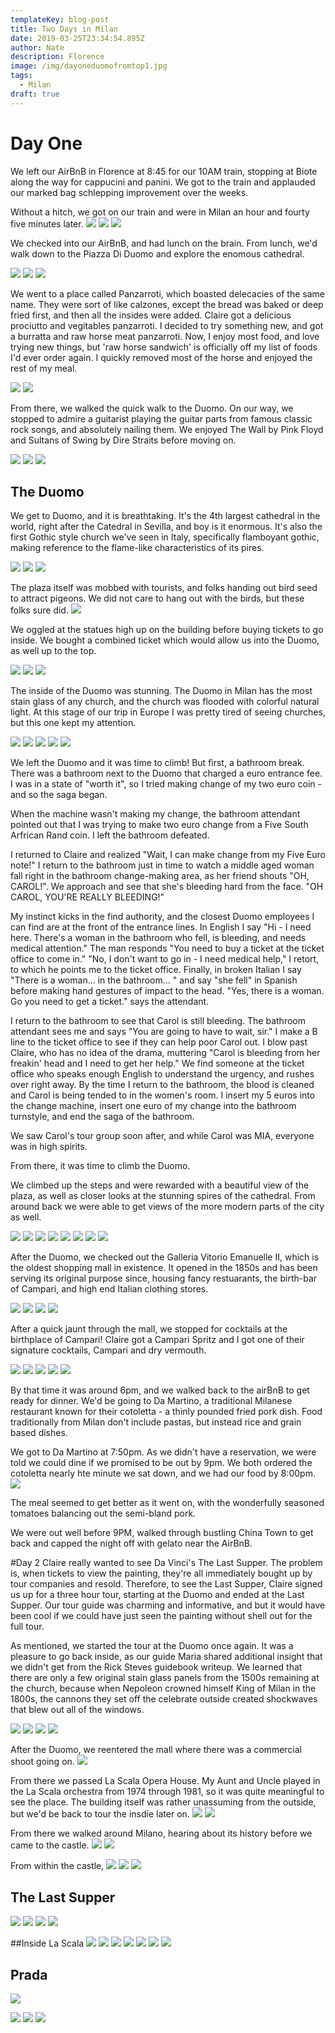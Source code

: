 ```yaml
---
templateKey: blog-post
title: Two Days in Milan
date: 2019-03-25T23:34:54.895Z
author: Nate
description: Florence
image: /img/dayoneduomofromtop1.jpg
tags:
  - Milan
draft: true
---
```

# Day One


We left our AirBnB in Florence at 8:45 for our 10AM train, stopping at Biote along the way for cappucini and panini. We got to the train and applauded our marked bag schlepping improvement over the weeks. 

Without a hitch, we got on our train and were in Milan an hour and fourty five minutes later. 
![](/img/milano/dayOneFirenzeToMilan.jpg)
![](/img/milano/dayOneOnTrainToMilan.jpg)
![](/img/milano/dayOneCentralStation.jpg)

We checked into our AirBnB, and had lunch on the brain. From lunch, we'd walk down to the Piazza Di Duomo and explore the enomous cathedral. 

![](/img/milano/DayOneWalkingStreet.jpg)
![](/img/milano/DayOneWalkingTrolly.jpg)
![](/img/milano/DayOneWalkingPlazaWithUrbanArt.jpg)

We went to a place called Panzarroti, which boasted delecacies of the same name. They were sort of like calzones, except the bread was baked or deep fried first, and then all the insides were added. Claire got a delicious prociutto and vegitables panzarroti. I decided to try something new, and got a burratta and raw horse meat panzarroti. Now, I enjoy most food, and love trying new things, but 'raw horse sandwich' is officially off my list of foods I'd ever order again. I quickly removed most of the horse and enjoyed the rest of my meal. 

![](/img/milano/dayOneLunchClaires.jpg)
![](/img/milano/dayOneLunchNates.jpg)

From there, we walked the quick walk to the Duomo. On our way, we stopped to admire a guitarist playing the guitar parts from famous classic rock songs, and absolutely nailing them. We enjoyed The Wall by Pink Floyd and Sultans of Swing by Dire Straits before moving on. 

![](/img/milano/dayOneGuitarist1.jpg)
![](/img/milano/dayOneGuitarist2.jpg)
![](/img/milano/DayOneWalkingNearDuomo.jpg)

## The Duomo

We get to Duomo, and it is breathtaking. It's the 4th largest cathedral in the world, right after the Catedral in Sevilla, and boy is it enormous. It's also the first Gothic style church we've seen in Italy, specifically flamboyant gothic, making reference to the flame-like characteristics of its pires. 

![](/img/milano/DayOneDuomoOutside1.jpg)
![](/img/milano/dayOneDuomoOutside2.jpg)
![](/img/milano/dayOneDuomoOutsideSide.jpg)

The plaza itself was mobbed with tourists, and folks handing out bird seed to attract pigeons. We did not care to hang out with the birds, but these folks sure did. 
![](/img/milano/DayOnePlazaPeopleWIthBirds.jpg)

We oggled at the statues high up on the building before buying tickets to go inside. We bought a combined ticket which would allow us into the Duomo, as well up to the top.

![](/img/milano/dayOneDuomoStatue1.jpg)
![](/img/milano/dayOneDuomoStatue2.jpg)
![](/img/milano/dayOneDuomoStatue3.jpg)

The inside of the Duomo was stunning. The Duomo in Milan has the most stain glass of any church, and the church was flooded with colorful natural light. At this stage of our trip in Europe I was pretty tired of seeing churches, but this one kept my  attention. 

![](/img/milano/DayOneDuomoInside1.jpg)
![](/img/milano/DayOneDuomoInside2.jpg)
![](/img/milano/DayOneDuomoInside3.jpg)
![](/img/milano/DayOneDuomoInside4.jpg)
![](/img/milano/DayOneDuomoInside5.jpg)

We left the Duomo and it was time to climb! But first, a bathroom break. There was a bathroom next to the Duomo that charged a euro entrance fee. I was in a state of "worth it", so I tried making change of my two euro coin - and so the saga began.

 When the machine wasn't making my change, the bathroom attendant pointed out that I was trying to make two euro change from a Five South Arfrican Rand coin. I left the bathroom defeated. 

 I returned to Claire and realized "Wait, I can make change from my Five Euro note!" I return to the bathroom just in time to watch a middle aged woman fall right in the bathroom change-making area, as her friend shouts "OH, CAROL!". We approach and see that she's bleeding hard from the face. "OH CAROL, YOU'RE REALLY BLEEDING!"

 My instinct kicks in the find authority, and the closest Duomo employees I can find are at the front of the entrance lines. In English I say "Hi - I need here. There's a woman in the bathroom who fell, is bleeding, and needs medical attention." The man responds "You need to buy a ticket at the ticket office to come in." "No, I don't want to go in - I need medical help," I retort, to which he points me to the ticket office. Finally, in broken Italian I say "There is a woman... in the bathroom... " and say "she fell" in Spanish before making hand gestures of impact to the head. "Yes, there is a woman. Go you need to get a ticket." says the attendant. 

 I return to the bathroom to see that Carol is still bleeding. The bathroom attendant sees me and says "You are going to have to wait, sir." I make a B line to the ticket office to see if they can help poor Carol out. I blow past Claire, who has no idea of the drama, muttering "Carol is bleeding from her freakin' head and I need to get her help." We find someone at the ticket office who speaks enough English to understand the urgency, and rushes over right away. By the time I return to the bathroom, the blood is cleaned and Carol is being tended to in the women's room. I insert my 5 euros into the change machine, insert one euro of my change into the bathroom turnstyle, and end the saga of the bathroom. 

 We saw Carol's tour group soon after, and while Carol was MIA, everyone was in high spirits. 
 
 From there, it was time to climb the Duomo.  

We climbed up the steps and were rewarded with a beautiful view of the plaza, as well as closer looks at the stunning spires of the cathedral. From around back we were able to get views of the more modern parts of the city as well. 

![](/img/milano/DayOneDuomoClimb1.jpg)
![](/img/milano/DayOneDuomoClimb2.jpg)
![](/img/milano/DayOneDuomoFromTop1.jpg)
![](/img/milano/DayOneDuomoFromTop2.jpg)
![](/img/milano/dayOneDuomoFromTop3.jpg)
![](/img/milano/dayOneDuomoFromTop4.jpg)
![](/img/milano/dayOneDuomoFromTopFilming.jpg)
![](/img/milano/dayOneDuomoFromTopBahbes.jpg)

After the Duomo, we checked out the Galleria Vitorio Emanuelle II, which is the oldest shopping mall in existence. It opened in the 1850s and has been serving its original purpose since, housing fancy restuarants, the birth-bar of Campari, and high end Italian clothing stores. 

![](/img/milano/DayOneMallFromPlaza.jpg)
![](/img/milano/dayOneMall1.jpg)
![](/img/milano/dayOneMall2.jpg)
![](/img/milano/dayOneMall3.jpg)

After a quick jaunt through the mall, we stopped for cocktails at the birthplace of Campari! Claire got a Campari Spritz and I got one of their signature cocktails, Campari and dry vermouth. 

![](/img/milano/dayOneCampariBar1.jpg)
![](/img/milano/dayOneCampariBar2.jpg)
![](/img/milano/dayOneCampariBar3.jpg)
![](/img/milano/dayOneCampariBar4.jpg)
![](/img/milano/dayOneCampariBar5.jpg)

By that time it was around 6pm, and we walked back to the airBnB to get ready for dinner. We'd be going to Da Martino, a traditional Milanese restaurant known for their cotoletta - a thinly pounded fried pork dish. Food traditionally from Milan don't include pastas, but instead rice and grain based dishes. 

We got to Da Martino at 7:50pm. As we didn't have a reservation, we were told we could dine if we promised to be out by 9pm. We both ordered the cotoletta nearly hte minute we sat down, and we had our food by 8:00pm. 
![](/img/milano/dayOneDinner.jpg)

The meal seemed to get better as it went on, with the wonderfully seasoned tomatoes balancing out the semi-bland pork. 

We were out well before 9PM, walked through bustling China Town to get back and capped the night off with gelato near the AirBnB. 

#Day 2
Claire really wanted to see Da Vinci's The Last Supper. The problem is, when tickets to view the painting, they're all immediately bought up by tour companies and resold. Therefore, to see the Last Supper, Claire signed us up for a three hour tour, starting at the Duomo and ended at the Last Supper. Our tour guide was charming and informative, and but it would have been cool if we could have just seen the painting without shell out for the full tour. 

As mentioned, we started the tour at the Duomo once again. It was a pleasure to go back inside, as our guide Maria shared additional insight that we didn't get from the Rick Steves guidebook writeup. We learned that there are only a few original stain glass panels from the 1500s remaining at the church, because when Nepoleon crowned himself King of Milan in the 1800s, the cannons they set off the celebrate outside created shockwaves that blew out all of the windows. 

![](/img/milano/dayTwoInsideDuomo.jpg)
![](/img/milano/dayTwoInsideDuomo2.jpg)
![](/img/milano/dayTwoInsideDuomoFloor.jpg)
![](/img/milano/dayTwoInsideDuomoSkinnedDude.jpg)

After the Duomo, we reentered the mall where there was a commercial shoot going on. 
![](/img/milano/dayTwoShootingAtTheMall.jpg)

From there we passed La Scala Opera House. My Aunt and Uncle played in the La Scala orchestra from 1974 through 1981, so it was quite meaningful to see the place. The building itself was rather unassuming from the outside, but we'd be back to tour the insdie later on.
![](/img/milano/dayTwolaScalaOutside.jpg)
![](/img/milano/dayTwoLaScalaOutside2.jpg)

From there we walked around Milano, hearing about its history before we came to the castle. 
![](/img/milano/dayTwoWalkingAroundMilan.jpg)
![](/img/milano/dayTwoWalkingAroundMilan2.jpg)

From within the castle, 
![](/img/milano/dayTwoOutsideCastle.jpg)
![](/img/milano/dayTwoOutsideCastle2.jpg)
![](/img/milano/dayTwoInsideCastleRoyalty.jpg)

## The Last Supper
![](/img/milano/dayTwoLastSupper1.jpg)
![](/img/milano/dayTwoLastSupper2.jpg)
![](/img/milano/dayTwoLastSupper3.jpg)
![](/img/milano/dayTwoLastSupper4.jpg)

##Inside La Scala
![](/img/milano/dayTwoInsideLaScala1.jpg)
![](/img/milano/dayTwoInsideLaScala2.jpg)
![](/img/milano/dayTwoInsideLaScala3.jpg)
![](/img/milano/dayTwoInsideLaScala4.jpg)
![](/img/milano/dayTwoInsideLaScalaDay2.jpg)
![](/img/milano/dayTwoInsideLaScalaMuseum1.jpg)
![](/img/milano/dayTwoInsideLaScalaMuseum3.jpg)

## Prada
![](/img/milano/dayTwoMallPrada.jpg)

![](/img/milano/dayTwoFloofs.jpg)
![](/img/milano/dayTwoGelato.jpg)
![](/img/milano/dayTwoCienMontaditos.jpg)
